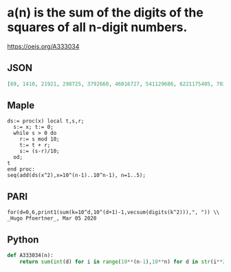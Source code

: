 # a\(n\) is the sum of the digits of the squares of all n\-digit numbers\.
https://oeis.org/A333034
## JSON
```JSON
[69, 1410, 21921, 298725, 3792660, 46016727, 541129686, 6221175405, 70311424443, 784112741880, 8651123311875, 94611219470547]
```
## Maple
```Maple
ds:= proc(x) local t,s,r;
  s:= x; t:= 0;
  while s > 0 do
    r:= s mod 10;
    t:= t + r;
    s:= (s-r)/10;
  od;
t
end proc:
seq(add(ds(x^2),x=10^(n-1)..10^n-1), n=1..5);
```
## PARI
```PARI
for(d=0,6,print1(sum(k=10^d,10^(d+1)-1,vecsum(digits(k^2))),", ")) \\ _Hugo Pfoertner_, Mar 05 2020
```
## Python
```Python
def A333034(n):
    return sum(int(d) for i in range(10**(n-1),10**n) for d in str(i**2)) # _Chai Wah Wu_, Mar 05 2020
```
